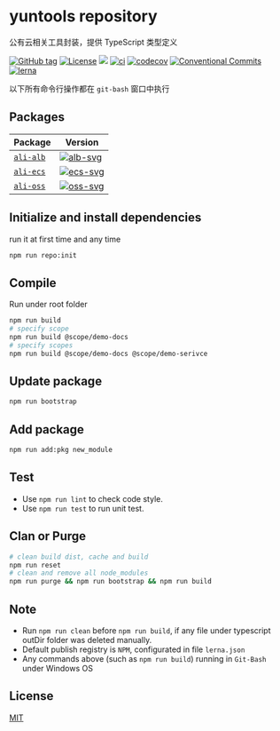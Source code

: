 # yuntools repository

公有云相关工具封装，提供 TypeScript 类型定义

[![GitHub tag](https://img.shields.io/github/tag/waitingsong/yuntools.svg)]()
[![License](https://img.shields.io/badge/license-MIT-blue.svg)](https://opensource.org/licenses/MIT)
[![](https://img.shields.io/badge/lang-TypeScript-blue.svg)]()
[![ci](https://github.com/waitingsong/yuntools/workflows/ci/badge.svg)](https://github.com/waitingsong/yuntools/actions?query=workflow%3A%22ci%22)
[![codecov](https://codecov.io/gh/waitingsong/yuntools/branch/main/graph/badge.svg?token=DYPCl7G9U6)](https://codecov.io/gh/waitingsong/yuntools)
[![Conventional Commits](https://img.shields.io/badge/Conventional%20Commits-1.0.0-yellow.svg)](https://conventionalcommits.org)
[![lerna](https://img.shields.io/badge/maintained%20with-lerna-cc00ff.svg)](https://lernajs.io/)


以下所有命令行操作都在 `git-bash` 窗口中执行






## Packages

| Package     | Version              |
| ----------- | -------------------- |
| [`ali-alb`] | [![alb-svg]][alb-ch] |
| [`ali-ecs`] | [![ecs-svg]][ecs-ch] |
| [`ali-oss`] | [![oss-svg]][oss-ch] |

## Initialize and install dependencies

run it at first time and any time
```sh
npm run repo:init
```


## Compile

Run under root folder
```sh
npm run build
# specify scope
npm run build @scope/demo-docs
# specify scopes
npm run build @scope/demo-docs @scope/demo-serivce
```


## Update package

```sh
npm run bootstrap
```

## Add package

```sh
npm run add:pkg new_module
```

## Test

- Use `npm run lint` to check code style.
- Use `npm run test` to run unit test.

## Clan or Purge

```sh
# clean build dist, cache and build
npm run reset
# clean and remove all node_modules
npm run purge && npm run bootstrap && npm run build
```

## Note

- Run `npm run clean` before `npm run build`, if any file under typescript outDir folder was deleted manually.
- Default publish registry is `NPM`, configurated in file `lerna.json`
- Any commands above (such as `npm run build`) running in `Git-Bash` under Windows OS

## License
[MIT](LICENSE)


<br>

[`ali-alb`]: https://github.com/waitingsong/yuntools/tree/main/packages/ali-alb
[alb-svg]: https://img.shields.io/npm/v/@yuntools/ali-alb.svg?maxAge=7200
[alb-ch]: https://github.com/waitingsong/yuntools/tree/main/packages/ali-alb/CHANGELOG.md

[`ali-ecs`]: https://github.com/waitingsong/yuntools/tree/main/packages/ali-ecs
[ecs-svg]: https://img.shields.io/npm/v/@yuntools/ali-ecs.svg?maxAge=7200
[ecs-ch]: https://github.com/waitingsong/yuntools/tree/main/packages/ali-ecs/CHANGELOG.md

[`ali-oss`]: https://github.com/waitingsong/yuntools/tree/main/packages/ali-oss
[oss-svg]: https://img.shields.io/npm/v/@yuntools/ali-oss.svg?maxAge=7200
[oss-ch]: https://github.com/waitingsong/yuntools/tree/main/packages/ali-oss/CHANGELOG.md


